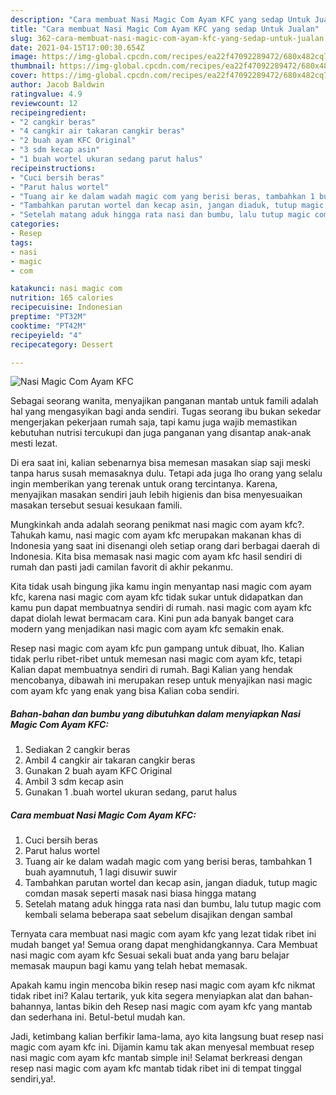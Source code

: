 ```yaml
---
description: "Cara membuat Nasi Magic Com Ayam KFC yang sedap Untuk Jualan"
title: "Cara membuat Nasi Magic Com Ayam KFC yang sedap Untuk Jualan"
slug: 362-cara-membuat-nasi-magic-com-ayam-kfc-yang-sedap-untuk-jualan
date: 2021-04-15T17:00:30.654Z
image: https://img-global.cpcdn.com/recipes/ea22f47092289472/680x482cq70/nasi-magic-com-ayam-kfc-foto-resep-utama.jpg
thumbnail: https://img-global.cpcdn.com/recipes/ea22f47092289472/680x482cq70/nasi-magic-com-ayam-kfc-foto-resep-utama.jpg
cover: https://img-global.cpcdn.com/recipes/ea22f47092289472/680x482cq70/nasi-magic-com-ayam-kfc-foto-resep-utama.jpg
author: Jacob Baldwin
ratingvalue: 4.9
reviewcount: 12
recipeingredient:
- "2 cangkir beras"
- "4 cangkir air takaran cangkir beras"
- "2 buah ayam KFC Original"
- "3 sdm kecap asin"
- "1 buah wortel ukuran sedang parut halus"
recipeinstructions:
- "Cuci bersih beras"
- "Parut halus wortel"
- "Tuang air ke dalam wadah magic com yang berisi beras, tambahkan 1 buah ayamnutuh, 1 lagi disuwir suwir"
- "Tambahkan parutan wortel dan kecap asin, jangan diaduk, tutup magic comdan masak seperti masak nasi biasa hingga matang"
- "Setelah matang aduk hingga rata nasi dan bumbu, lalu tutup magic com kembali selama beberapa saat sebelum disajikan dengan sambal"
categories:
- Resep
tags:
- nasi
- magic
- com

katakunci: nasi magic com 
nutrition: 165 calories
recipecuisine: Indonesian
preptime: "PT32M"
cooktime: "PT42M"
recipeyield: "4"
recipecategory: Dessert

---
```



![Nasi Magic Com Ayam KFC](https://img-global.cpcdn.com/recipes/ea22f47092289472/680x482cq70/nasi-magic-com-ayam-kfc-foto-resep-utama.jpg)

Sebagai seorang wanita, menyajikan panganan mantab untuk famili adalah hal yang mengasyikan bagi anda sendiri. Tugas seorang ibu bukan sekedar mengerjakan pekerjaan rumah saja, tapi kamu juga wajib memastikan kebutuhan nutrisi tercukupi dan juga panganan yang disantap anak-anak mesti lezat.

Di era  saat ini, kalian sebenarnya bisa memesan masakan siap saji meski tanpa harus susah memasaknya dulu. Tetapi ada juga lho orang yang selalu ingin memberikan yang terenak untuk orang tercintanya. Karena, menyajikan masakan sendiri jauh lebih higienis dan bisa menyesuaikan masakan tersebut sesuai kesukaan famili. 



Mungkinkah anda adalah seorang penikmat nasi magic com ayam kfc?. Tahukah kamu, nasi magic com ayam kfc merupakan makanan khas di Indonesia yang saat ini disenangi oleh setiap orang dari berbagai daerah di Indonesia. Kita bisa memasak nasi magic com ayam kfc hasil sendiri di rumah dan pasti jadi camilan favorit di akhir pekanmu.

Kita tidak usah bingung jika kamu ingin menyantap nasi magic com ayam kfc, karena nasi magic com ayam kfc tidak sukar untuk didapatkan dan kamu pun dapat membuatnya sendiri di rumah. nasi magic com ayam kfc dapat diolah lewat bermacam cara. Kini pun ada banyak banget cara modern yang menjadikan nasi magic com ayam kfc semakin enak.

Resep nasi magic com ayam kfc pun gampang untuk dibuat, lho. Kalian tidak perlu ribet-ribet untuk memesan nasi magic com ayam kfc, tetapi Kalian dapat membuatnya sendiri di rumah. Bagi Kalian yang hendak mencobanya, dibawah ini merupakan resep untuk menyajikan nasi magic com ayam kfc yang enak yang bisa Kalian coba sendiri.

<!--inarticleads1-->

##### Bahan-bahan dan bumbu yang dibutuhkan dalam menyiapkan Nasi Magic Com Ayam KFC:

1. Sediakan 2 cangkir beras
1. Ambil 4 cangkir air takaran cangkir beras
1. Gunakan 2 buah ayam KFC Original
1. Ambil 3 sdm kecap asin
1. Gunakan 1 .buah wortel ukuran sedang, parut halus




<!--inarticleads2-->

##### Cara membuat Nasi Magic Com Ayam KFC:

1. Cuci bersih beras
1. Parut halus wortel
1. Tuang air ke dalam wadah magic com yang berisi beras, tambahkan 1 buah ayamnutuh, 1 lagi disuwir suwir
1. Tambahkan parutan wortel dan kecap asin, jangan diaduk, tutup magic comdan masak seperti masak nasi biasa hingga matang
1. Setelah matang aduk hingga rata nasi dan bumbu, lalu tutup magic com kembali selama beberapa saat sebelum disajikan dengan sambal




Ternyata cara membuat nasi magic com ayam kfc yang lezat tidak ribet ini mudah banget ya! Semua orang dapat menghidangkannya. Cara Membuat nasi magic com ayam kfc Sesuai sekali buat anda yang baru belajar memasak maupun bagi kamu yang telah hebat memasak.

Apakah kamu ingin mencoba bikin resep nasi magic com ayam kfc nikmat tidak ribet ini? Kalau tertarik, yuk kita segera menyiapkan alat dan bahan-bahannya, lantas bikin deh Resep nasi magic com ayam kfc yang mantab dan sederhana ini. Betul-betul mudah kan. 

Jadi, ketimbang kalian berfikir lama-lama, ayo kita langsung buat resep nasi magic com ayam kfc ini. Dijamin kamu tak akan menyesal membuat resep nasi magic com ayam kfc mantab simple ini! Selamat berkreasi dengan resep nasi magic com ayam kfc mantab tidak ribet ini di tempat tinggal sendiri,ya!.

